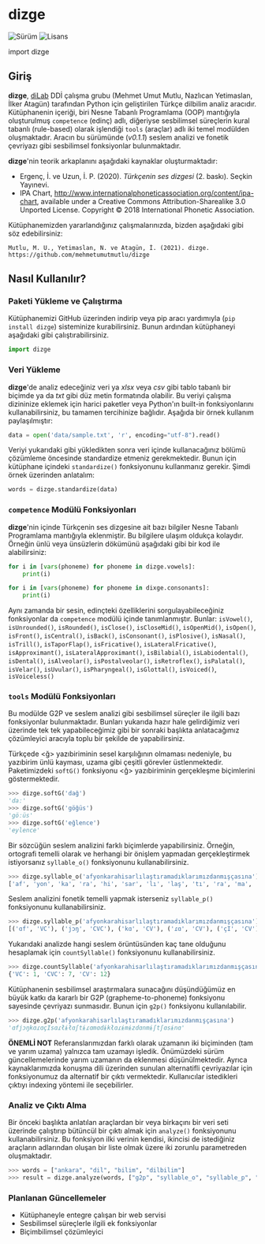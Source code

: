 # dizge

![Sürüm](https://img.shields.io/pypi/v/dizge?style=flat-square)
![Lisans](https://img.shields.io/pypi/l/dizge?style=flat-square)

import dizge

## Giriş
**dizge**, [diLab](http://dilab.ankara.edu.tr/) DDİ çalışma grubu (Mehmet Umut Mutlu, Nazlıcan Yetimaslan, İlker Atagün) tarafından Python için geliştirilen Türkçe dilbilim analiz aracıdır. Kütüphanenin içeriği, biri Nesne Tabanlı Programlama (OOP) mantığıyla oluşturulmuş `competence` (edinç) adlı, diğeriyse sesbilimsel süreçlerin kural tabanlı (rule-based) olarak işlendiği `tools` (araçlar) adlı iki temel modülden oluşmaktadır. Aracın bu sürümünde (*v0.1.1*) seslem analizi ve fonetik çevriyazı gibi sesbilimsel fonksiyonlar bulunmaktadır.

**dizge**'nin teorik arkaplanını aşağıdaki kaynaklar oluşturmaktadır:<br/>
- Ergenç, İ. ve Uzun, İ. P. (2020). *Türkçenin ses dizgesi* (2. baskı). Seçkin Yayınevi.<br/>
- IPA Chart, http://www.internationalphoneticassociation.org/content/ipa-chart, available under a Creative Commons Attribution-Sharealike 3.0 Unported License. Copyright © 2018 International Phonetic Association.

Kütüphanemizden yararlandığınız çalışmalarınızda, bizden aşağıdaki gibi söz edebilirsiniz:<br/>
```
Mutlu, M. U., Yetimaslan, N. ve Atagün, İ. (2021). dizge. https://github.com/mehmetumutmutlu/dizge
```

## Nasıl Kullanılır?
### Paketi Yükleme ve Çalıştırma
Kütüphanemizi GitHub üzerinden indirip veya pip aracı yardımıyla (`pip install dizge`) sisteminize kurabilirsiniz. Bunun ardından kütüphaneyi aşağıdaki gibi çalıştırabilirsiniz.

```python
import dizge
```

### Veri Yükleme
**dizge**'de analiz edeceğiniz veri ya *xlsx* veya *csv* gibi tablo tabanlı bir biçimde ya da *txt* gibi düz metin formatında olabilir. Bu veriyi çalışma dizininize eklemek için harici paketler veya Python'ın built-in fonksiyonlarını kullanabilirsiniz, bu tamamen tercihinize bağlıdır. Aşağıda bir örnek kullanım paylaşılmıştır:
```python
data = open('data/sample.txt', 'r', encoding="utf-8").read()
```

Veriyi yukarıdaki gibi yükledikten sonra veri içinde kullanacağınız bölümü çözümleme öncesinde standardize etmeniz gerekmektedir. Bunun için kütüphane içindeki `standardize()` fonksiyonunu kullanmanız gerekir. Şimdi örnek üzerinden anlatalım:
```python
words = dizge.standardize(data)
```

### `competence` Modülü Fonksiyonları
**dizge**'nin içinde Türkçenin ses dizgesine ait bazı bilgiler Nesne Tabanlı Programlama mantığıyla eklenmiştir. Bu bilgilere ulaşım oldukça kolaydır. Örneğin ünlü veya ünsüzlerin dökümünü aşağıdaki gibi bir kod ile alabilirsiniz:
```python
for i in [vars(phoneme) for phoneme in dizge.vowels]:
    print(i)

for i in [vars(phoneme) for phoneme in dixge.consonants]:
    print(i)
```

Aynı zamanda bir sesin, edinçteki özelliklerini sorgulayabileceğiniz fonksiyonlar da `competence` modülü içinde tanımlanmıştır. Bunlar: 
`isVowel()`, `isUnrounded()`, `isRounded()`, `isClose()`, `isCloseMid()`, `isOpenMid()`, `isOpen()`, `isFront()`, `isCentral()`, `isBack()`, `isConsonant()`, `isPlosive()`, `isNasal()`, `isTrill()`, `isTaporFlap()`, `isFricative()`, `isLateralFricative()`, `isApproximant()`, `isLateralApproximant()`, `isBilabial()`, `isLabiodental()`, `isDental()`, `isAlveolar()`, `isPostalveolar()`, `isRetroflex()`, `isPalatal()`, `isVelar()`, `isUvular()`, `isPharyngeal()`, `isGlottal()`, `isVoiced()`, `isVoiceless()`

### `tools` Modülü Fonksiyonları
Bu modülde G2P ve seslem analizi gibi sesbilimsel süreçler ile ilgili bazı fonksiyonlar bulunmaktadır. Bunları yukarıda hazır hale gelirdiğimiz veri üzerinde tek tek yapabileceğimiz gibi bir sonraki başlıkta anlatacağımız çözümleyici aracıyla toplu bir şekilde de yapabilirsiniz.

Türkçede <ğ> yazıbiriminin sesel karşılığının olmaması nedeniyle, bu yazıbirim ünlü kayması, uzama gibi çeşitli görevler üstlenmektedir. Paketimizdeki `softG()` fonksiyonu <ğ> yazıbiriminin gerçekleşme biçimlerini göstermektedir. 

```python
>>> dizge.softG('dağ')
'daː'
>>> dizge.softG('göğüs')
'göːüs'
>>> dizge.softG('eğlence')
'eylence'
```

Bir sözcüğün seslem analizini farklı biçimlerde yapabilirsiniz. Örneğin, ortografi temelli olarak ve herhangi bir önişlem yapmadan gerçekleştirmek istiyorsanız `syllable_o()` fonksiyonunu kullanabilirsiniz.

```python
>>> dizge.syllable_o('afyonkarahisarlılaştıramadıklarımızdanmışçasına')
['af', 'yon', 'ka', 'ra', 'hi', 'sar', 'lı', 'laş', 'tı', 'ra', 'ma', 'dık', 'la', 'rı', 'mız', 'dan', 'mış', 'ça', 'sı', 'na']
```

Seslem analizini fonetik temelli yapmak isterseniz `syllable_p()` fonksiyonunu kullanabilirsiniz.
```python
>>> dizge.syllable_p('afyonkarahisarlılaştıramadıklarımızdanmışçasına')
[('ɑf', 'VC'), ('jɔŋ', 'CVC'), ('kɑ', 'CV'), ('ɾɑ', 'CV'), ('çI', 'CV'), ('sɑɾ', 'CVC'), ('łɨ', 'CV'), ('łɑʃ', 'CVC'), ('tɨ', 'CV'), ('ɾɑ', 'CV'), ('mɑ', 'CV'), ('dɨk', 'CVC'), ('łɑ', 'CV'), ('ɾɨ', 'CV'), ('mɨz', 'CVC'), ('dɑn', 'CVC'), ('mɨʃ', 'CVC'), ('tʃɑ', 'CV'), ('sɨ', 'CV'), ('nɑ', 'CV')]
```

Yukarıdaki analizde hangi seslem örüntüsünden kaç tane olduğunu hesaplamak için `countSyllable()` fonksiyonunu kullanabilirsiniz.
```python
>>> dizge.countSyllable('afyonkarahisarlılaştıramadıklarımızdanmışçasına')
{'VC': 1, 'CVC': 7, 'CV': 12}
```

Kütüphanenin sesbilimsel araştırmalara sunacağını düşündüğümüz en büyük katkı da kararlı bir G2P (grapheme-to-phoneme) fonksiyonu sayesinde çevriyazı sunmasıdır. Bunun için `g2p()` fonksiyonu kullanılabilir.

```python
>>> dizge.g2p('afyonkarahisarlılaştıramadıklarımızdanmışçasına')
'ɑfjɔŋkɑɾɑçIsɑɾłɨłɑʃtɨɾɑmɑdɨkłɑɾɨmɨzdɑnmɨʃtʃɑsɨnɑ'
```

**ÖNEMLİ NOT**
Referanslarımızdan farklı olarak uzamanın iki biçiminden (tam ve yarım uzama) yalnızca tam uzamayı işledik. Önümüzdeki sürüm güncellemelerinde yarım uzamanın da eklenmesi düşünülmektedir. Ayrıca kaynaklarımızda konuşma dili üzerinden sunulan alternatifli çevriyazılar için fonksiyonumuz da alternatif bir çıktı vermektedir. Kullanıcılar istedikleri çıktıyı indexing yöntemi ile seçebilirler.
 
### Analiz ve Çıktı Alma
Bir önceki başlıkta anlatılan araçlardan bir veya birkaçını bir veri seti üzerinde çalıştırıp bütüncül bir çıktı almak için `analyze()` fonksiyonunu kullanabilirsiniz. Bu fonksiyon ilki verinin kendisi, ikincisi de istediğiniz araçların adlarından oluşan bir liste olmak üzere iki zorunlu parametreden oluşmaktadır.

```python
>>> words = ["ankara", "dil", "bilim", "dilbilim"]
>>> result = dizge.analyze(words, ["g2p", "syllable_o", "syllable_p", "countSylable", "harmony"])

```

### Planlanan Güncellemeler
- Kütüphaneyle entegre çalışan bir web servisi
- Sesbilimsel süreçlerle ilgili ek fonksiyonlar
- Biçimbilimsel çözümleyici
